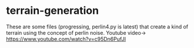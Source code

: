 # terrain-generation

These are some files (progressing, perlin4.py is latest) that create a kind of terrain using the concept of perlin noise.
Youtube video-> https://www.youtube.com/watch?v=c95Dn6PufJI
